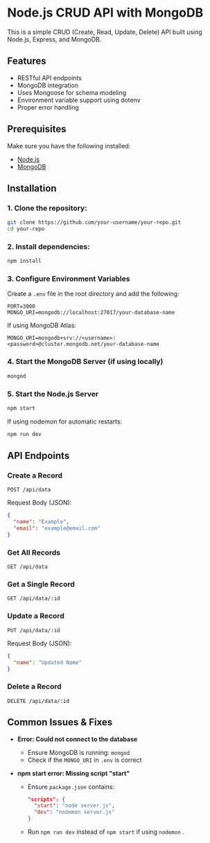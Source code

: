 # Node.js CRUD API with MongoDB

This is a simple CRUD (Create, Read, Update, Delete) API built using Node.js, Express, and MongoDB.

## Features

- RESTful API endpoints
- MongoDB integration
- Uses Mongoose for schema modeling
- Environment variable support using dotenv
- Proper error handling

## Prerequisites

Make sure you have the following installed:

- [Node.js](https://nodejs.org/)
- [MongoDB](https://www.mongodb.com/)

## Installation

### 1. Clone the repository:

```bash
git clone https://github.com/your-username/your-repo.git
cd your-repo
```

### 2. Install dependencies:

```bash
npm install
```

### 3. Configure Environment Variables

Create a `.env` file in the root directory and add the following:

```env
PORT=3000
MONGO_URI=mongodb://localhost:27017/your-database-name
```

If using MongoDB Atlas:

```env
MONGO_URI=mongodb+srv://<username>:<password>@cluster.mongodb.net/your-database-name
```

### 4. Start the MongoDB Server (if using locally)

```bash
mongod
```

### 5. Start the Node.js Server

```bash
npm start
```

If using nodemon for automatic restarts:

```bash
npm run dev
```


## API Endpoints

### Create a Record

```http
POST /api/data
```

Request Body (JSON):

```json
{
  "name": "Example",
  "email": "example@email.com"
}
```

### Get All Records

```http
GET /api/data
```

### Get a Single Record

```http
GET /api/data/:id
```

### Update a Record

```http
PUT /api/data/:id
```

Request Body (JSON):

```json
{
  "name": "Updated Name"
}
```

### Delete a Record

```http
DELETE /api/data/:id
```

## Common Issues & Fixes

- **Error: Could not connect to the database**

  - Ensure MongoDB is running: `mongod`
  - Check if the `MONGO_URI` in `.env` is correct

- **npm start error: Missing script "start"**

  - Ensure `package.json` contains:
    ```json
    "scripts": {
      "start": "node server.js",
      "dev": "nodemon server.js"
    }
    ```
  - Run `npm run dev` instead of `npm start` if using `nodemon`
.

